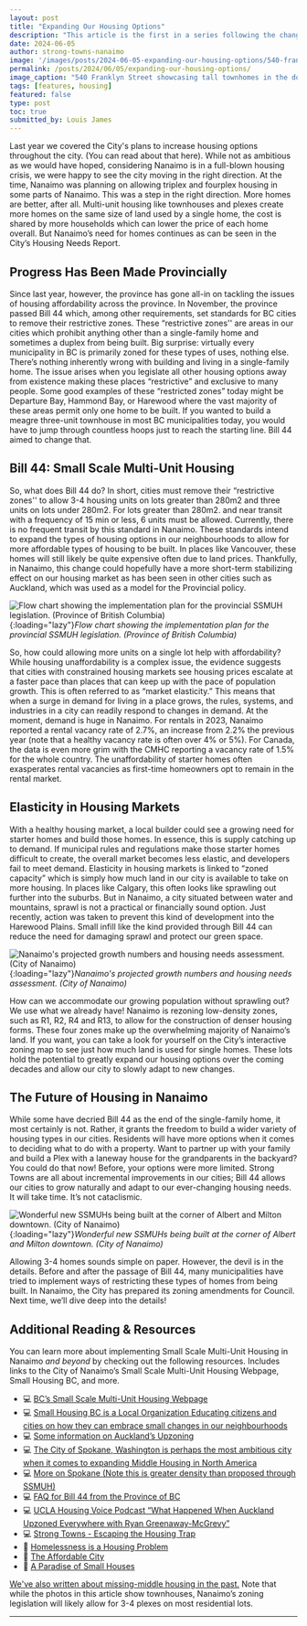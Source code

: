 ```yaml
---
layout: post
title: "Expanding Our Housing Options"
description: "This article is the first in a series following the changes in our city relating to housing. Check back in later to see what Nanaimo has been doing to make Missing Middle Housing possible."
date: 2024-06-05
author: strong-towns-nanaimo
image: '/images/posts/2024-06-05-expanding-our-housing-options/540-franklyn-street.jpg'
permalink: /posts/2024/06/05/expanding-our-housing-options/
image_caption: "540 Franklyn Street showcasing tall townhomes in the downtown core. (460 Realty Inc.)"
tags: [features, housing]
featured: false
type: post
toc: true
submitted_by: Louis James
---
```


Last year we covered the City's plans to increase housing options throughout the city. (You can read about that here). While not as ambitious as we would have hoped, considering Nanaimo is in a full-blown housing crisis, we were happy to see the city moving in the right direction. At the time, Nanaimo was planning on allowing triplex and fourplex housing in some parts of Nanaimo. This was a step in the right direction. More homes are better, after all. Multi-unit housing like townhouses and plexes create more homes on the same size of land used by a single home, the cost is shared by more households which can lower the price of each home overall. But Nanaimo’s need for homes continues as can be seen in the City’s Housing Needs Report.  

## Progress Has Been Made Provincially

Since last year, however, the province has gone all-in on tackling the issues of housing affordability across the province. In November, the province passed Bill 44 which, among other requirements, set standards for BC cities to remove their restrictive zones. These “restrictive zones'' are areas in our cities which prohibit anything other than a single-family home and sometimes a duplex from being built. Big surprise: virtually every municipality in BC is primarily zoned for these types of uses, nothing else. There’s nothing inherently wrong with building and living in a single-family home. The issue arises when you legislate all other housing options away from existence making these places “restrictive” and exclusive to many people. Some good examples of these “restricted zones” today might be Departure Bay, Hammond Bay, or Harewood where the vast majority of these areas permit only one home to be built. If you wanted to build a meagre three-unit townhouse in most BC municipalities today, you would have to jump through countless hoops just to reach the starting line. Bill 44 aimed to change that.

## Bill 44: Small Scale Multi-Unit Housing

So, what does Bill 44 do? In short, cities must remove their “restrictive zones'' to allow 3-4 housing units on lots greater than 280m2 and three units on lots under 280m2. For lots greater than 280m2. and near transit with a frequency of 15 min or less, 6 units must be allowed. Currently, there is no frequent transit by this standard in Nanaimo. These standards intend to expand the types of housing options in our neighbourhoods to allow for more affordable types of housing to be built. In places like Vancouver, these homes will still likely be quite expensive often due to land prices. Thankfully, in Nanaimo, this change could hopefully have a more short-term stabilizing effect on our housing market as has been seen in other cities such as Auckland, which was used as a model for the Provincial policy.

![Flow chart showing the implementation plan for the provincial SSMUH legislation. (Province of British Columbia)]({{site.baseurl}}/images/posts/2024-06-05-expanding-our-housing-options/ssmuh-deployment.png){:loading="lazy"}*Flow chart showing the implementation plan for the provincial SSMUH legislation. (Province of British Columbia)*

So, how could allowing more units on a single lot help with affordability? While housing unaffordability is a complex issue, the evidence suggests that cities with constrained housing markets see housing prices escalate at a faster pace than places that can keep up with the pace of population growth. This is often referred to as “market elasticity.” This means that when a surge in demand for living in a place grows, the rules, systems, and industries in a city can readily respond to changes in demand. At the moment, demand is huge in Nanaimo. For rentals in 2023, Nanaimo reported a rental vacancy rate of 2.7%, an increase from 2.2% the previous year (note that a healthy vacancy rate is often over 4% or 5%). For Canada, the data is even more grim with the CMHC reporting a vacancy rate of 1.5% for the whole country. The unaffordability of starter homes often exasperates rental vacancies as first-time homeowners opt to remain in the rental market. 

## Elasticity in Housing Markets

With a healthy housing market, a local builder could see a growing need for starter homes and build those homes. In essence, this is supply catching up to demand. If municipal rules and regulations make those starter homes difficult to create, the overall market becomes less elastic, and developers fail to meet demand. Elasticity in housing markets is linked to “zoned capacity” which is simply how much land in our city is available to take on more housing. In places like Calgary, this often looks like sprawling out further into the suburbs. But in Nanaimo, a city situated between water and mountains, sprawl is not a practical or financially sound option. Just recently,  action was taken to prevent this kind of development into the Harewood Plains. Small infill like the kind provided through Bill 44 can reduce the need for damaging sprawl and protect our green space. 

![Nanaimo's projected growth numbers and housing needs assessment. (City of Nanaimo)]({{site.baseurl}}/images/posts/2024-06-05-expanding-our-housing-options/nanaimo-housing-needs-assessment.png){:loading="lazy"}*Nanaimo's projected growth numbers and housing needs assessment. (City of Nanaimo)*

How can we accommodate our growing population without sprawling out? We use what we already have! Nanaimo is rezoning low-density zones, such as R1, R2, R4 and R13, to allow for the construction of denser housing forms. These four zones make up the overwhelming majority of Nanaimo’s land. If you want, you can take a look for yourself on the City’s interactive zoning map to see just how much land is used for single homes. These lots hold the potential to greatly expand our housing options over the coming decades and allow our city to slowly adapt to new changes.

## The Future of Housing in Nanaimo

While some have decried Bill 44 as the end of the single-family home, it most certainly is not. Rather, it grants the freedom to build a wider variety of housing types in our cities. Residents will have more options when it comes to deciding what to do with a property. Want to partner up with your family and build a Plex with a laneway house for the grandparents in the backyard? You could do that now! Before, your options were more limited. Strong Towns are all about incremental improvements in our cities; Bill 44 allows our cities to grow naturally and adapt to our ever-changing housing needs. It will take time. It’s not cataclismic.

![Wonderful new SSMUHs being built at the corner of Albert and Milton downtown. (City of Nanaimo)]({{site.baseurl}}/images/posts/2024-06-05-expanding-our-housing-options/albert-street-missing-middle-housing.jpg){:loading="lazy"}*Wonderful new SSMUHs being built at the corner of Albert and Milton downtown. (City of Nanaimo)*

Allowing 3-4 homes sounds simple on paper. However, the devil is in the details. Before and after the passage of Bill 44, many municipalities have tried to implement ways of restricting these types of homes from being built. In Nanaimo, the City has prepared its zoning amendments for Council. Next time, we’ll dive deep into the details!

## Additional Reading & Resources

You can learn more about implementing Small Scale Multi-Unit Housing in Nanaimo _and beyond_ by checking out the following resources. 
Includes links to the City of Nanaimo’s Small Scale Multi-Unit Housing Webpage, Small Housing BC, and more.

- 💻 [BC’s Small Scale Multi-Unit Housing Webpage](https://www2.gov.bc.ca/gov/content/housing-tenancy/local-governments-and-housing/housing-initiatives/smale-scale-multi-unit-housing)
- 💻 [Small Housing BC is a Local Organization Educating citizens and cities on how they can embrace small changes in our neighbourhoods](https://smallhousing.ca/what-we-do/# )
- 💻 [Some information on Auckland’s Upzoning](https://onefinaleffort.com/auckland )
- 💻 [The City of Spokane, Washington is perhaps the most ambitious city when it comes to expanding Middle Housing in North America](https://www.inlander.com/news/as-spokane-smashes-building-permit-records-a-planned-south-hill-sixplex-offers-hints-at-the-citys-dense-future-27732730 )
- 💻 [More on Spokane (Note this is greater density than proposed through SSMUH)](https://www.theurbanist.org/2023/11/30/spokanes-permanent-middle-housing-rules-should-set-a-statewide-standard/)
- 💻 [FAQ for Bill 44 from the Province of BC](https://www2.gov.bc.ca/assets/gov/housing-and-tenancy/tools-for-government/local-governments-and-housing/faqs_small-scale_multi-unit_housing.pdf )
- 💻 [UCLA Housing Voice Podcast “What Happened When Auckland Upzoned Everywhere with Ryan Greenaway-McGrevy”](https://www.lewis.ucla.edu/2023/03/08/-45-what-happened-when-auckland-upzoned-everywhere-with-ryan-greenaway-mcgrevy/)
- 💻 [Strong Towns - Escaping the Housing Trap](https://www.strongtowns.org/journal/tag/escaping+the+housing+trap)
- 📖 [Homelessness is a Housing Problem](https://homelessnesshousingproblem.com/)
- 📖 [The Affordable City](https://islandpress.org/books/affordable-city#desc)
- 📖 [A Paradise of Small Houses](https://www.goodreads.com/book/show/181037570-a-paradise-of-small-houses)

[We've also written about missing-middle housing in the past.](https://www.beautifulnanaimo.ca/nanaimos-missing-middle) Note that while the photos in this article show townhouses, Nanaimo’s zoning legislation will likely allow for 3-4 plexes on most residential lots.

***